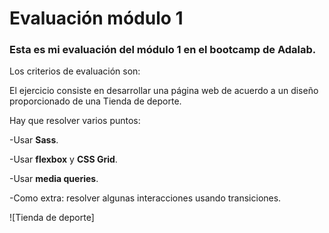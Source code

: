# Evaluación módulo 1

### Esta es mi evaluación del módulo 1 en el bootcamp de Adalab.

Los criterios de evaluación son:

El ejercicio consiste en desarrollar una página web de acuerdo a un diseño proporcionado de una Tienda de deporte.
 
Hay que resolver varios puntos:

-Usar **Sass**.

-Usar **flexbox** y **CSS Grid**.

-Usar **media queries**.

-Como extra: resolver algunas interacciones usando transiciones.

![Tienda de deporte]